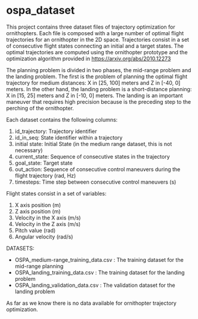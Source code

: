 # ospa_dataset

This project contains three dataset files of trajectory optimization for ornithopters. Each file is composed with a large number of optimal flight trajectories for an ornithopter in the 2D space. Trajectories consist in a set of consecutive flight states connecting an initial and a target states. The optimal trajectories are computed using the ornithopter prototype and the optimization algorithm provided in https://arxiv.org/abs/2010.12273

The planning problem is divided in two phases, the mid-range problem and the landing problem. The first is the problem of planning the optimal flight trajectory for medium distances: X in [25, 100] meters and Z in [-40, 0] meters. In the other hand, the landing problem is a short-distance planning: X in [15, 25] meters and Z in [-10, 0] meters. The landing is an important maneuver that requires high precision because is the preceding step to the perching of the ornithopter.     

Each dataset contains the following columns:
1. id_trajectory: Trajectory identifier
2. id_in_seq: State identifier within a trajectory
3. initial state: Initial State (in the medium range dataset, this is not necessary)	
4. current_state:	Sequence of consecutive states in the trajectory
5. goal_state: Target state 
6. out_action: Sequence of consecutive control maneuvers during the flight trajectory (rad, Hz)	
7. timesteps: Time step between consecutive control maneuvers (s)

Flight states consist in a set of variables:
1. X axis position (m)
2. Z axis position (m)
3. Velocity in the X axis (m/s)
4. Velocity in the Z axis (m/s)
5. Pitch value (rad)
6. Angular velocity (rad/s)

DATASETS:
* OSPA_medium-range_training_data.csv  : The training dataset for the mid-range planning
* OSPA_landing_training_data.csv       : The training dataset for the landing problem
* OSPA_landing_validation_data.csv     : The validation dataset for the landing problem

As far as we know there is no data available for ornithopter trajectory optimization.


